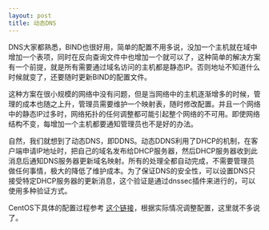 ```yaml
---
layout: post
title: 动态DNS
---
```


DNS大家都熟悉，BIND也很好用，简单的配置不用多说，没加一个主机就在域中增加一个表项，同时在反向查询文件中也增加一个就可以了，这种简单的解决方案有一个前提，就是所有需要通过域名访问的主机都是静态IP。否则地址不知道什么时候就变了，还要随时更新BIND的配置文件。

这种方案在很小规模的网络中没有问题，但是当网络中的主机逐渐增多的时候，管理的成本也随之上升，管理员需要维护一个映射表，随时修改配置。并且一个网络中的静态IP过多时，网络拓扑的任何调整都可能引起整个网络的不可用。即使网络结构不变，每增加一个主机都要通知管理员也不是好的办法。

自然，我们就想到了动态DNS，即DDNS。动态DDNS利用了DHCP的机制，在客户端申请IP地址时，把自己的域名发布给DHCP服务器，然后DHCP服务器收到此消息后通知DNS服务器更新域名映射。所有的处理全都自动完成，不需要管理员做任何事情，极大的降低了维护成本。为了保证DNS的安全性，可以设置DNS只接受特定DHCP服务器的更新消息，这个验证是通过dnssec插件来进行的，可以使用多种验证方式。

CentOS下具体的配置过程参考 [这个链接](http://vflent.com/?p=346)，根据实际情况调整配置，这里就不多说了。
